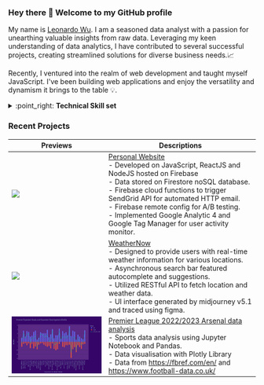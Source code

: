 ### Hey there 👋 Welcome to my GitHub profile 

My name is [Leonardo Wu](https://www.linkedin.com/in/leonardo-wu-tech/). I am a seasoned data analyst with a passion for unearthing valuable insights from raw data. Leveraging my keen understanding of data analytics, I have contributed to several successful projects, creating streamlined solutions for diverse business needs.📈

Recently, I ventured into the realm of web development and taught myself JavaScript. I've been building web applications and enjoy the versatility and dynamism it brings to the table 💡. 

<details>
<summary>:point_right: <b>Technical Skill set</b></summary>


* Python (Selennium, django, pandas, matlibplot, plotly, seaborn)
* VBA/Pivot Table
* SQL
* SAS EG/ SAS Base 
* Oracle DB
* Microsoft Access (Data extraction with SQL)
* R (forecast, tidymodels, ggplot2, Tidyverse, dplyr data analysis package)
* JavaScript (React JS, Node JS, Bootstrap,express)
* HTML5/CSS
  

</details>

### Recent Projects


|  Previews | Descriptions |
| ------------- | ------------- |
| <a href="https://leonardo-wu-tech.web.app/"><img width="400"  src="https://github.com/adjsium/Arsenal-22-23/assets/88283412/44e20819-b22e-4407-b7ea-e9ecd38df7f1"></a> | [Personal Website](https://leonardo-wu-tech.web.app/)</br>- Developed on JavaScript, ReactJS and NodeJS hosted on Firebase<br/>- Data stored on Firestore noSQL database.<br/>- Firebase cloud functions to trigger SendGrid API for automated HTTP email.<br/>- Firebase remote config for A/B testing.<br/>- Implemented Google Analytic 4 and Google Tag Manager for user activity monitor.<br/> |
| <a href="https://weathernow-leonardo-wu-tech.web.app/"><img src="https://github.com/adjsium/Arsenal-22-23/assets/88283412/6a39cfb2-c239-4a27-93ed-b0448582fb65" width="400"></a>| [WeatherNow](https://github.com/adjsium/mj_figma_weather_app)<br/>- Designed to provide users with real-time weather information for various locations.<br/>- Asynchronous search bar featured autocomplete and suggestions.<br/>- Utilized RESTful API to fetch location and weather data.<br/>- UI interface generated by midjourney v5.1 and traced using figma.<br/>|
| <a href="https://github.com/adjsium/Arsenal-22-23"><img src="https://github.com/adjsium/Arsenal-22-23/blob/main/%20Data_Visualisation/xG:xGa.png?raw=true" width="400"></a> | [Premier League 2022/2023 Arsenal data analysis](https://github.com/adjsium/Arsenal-22-23)<br/> - Sports data analysis using Jupyter Notebook and Pandas.<br/> - Data visualisation with Plotly Library<br/> - Data from https://fbref.com/en/ and https://www.football-data.co.uk/|



